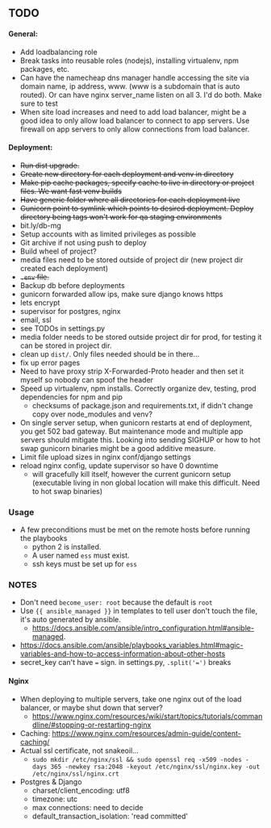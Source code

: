 ## TODO

#### General:
* Add loadbalancing role
* Break tasks into reusable roles (nodejs), installing virtualenv, npm packages, etc.
* Can have the namecheap dns manager handle accessing the site via domain name, ip address, www.<domain-name> (www is a subdomain that is auto routed). Or can have nginx server_name listen on all 3. I'd do both. Make sure to test
* When site load increases and need to add load balancer, might be a good idea to only allow load balancer to connect to app servers. Use firewall on app servers to only allow connections from load balancer.

#### Deployment:
* ~~Run dist upgrade.~~
* ~~Create new directory for each deployment and venv in directory~~
* ~~Make pip cache packages, specify cache to live in directory or project files. We want fast venv builds~~
* ~~Have generic folder where all directories for each deployment live~~
* ~~Gunicorn point to symlink which points to desired deployment. Deploy directory being tags won't work for qa staging environments~~
* bit.ly/db-mg
* Setup accounts with as limited privileges as possible
* Git archive if not using push to deploy
* Build wheel of project?
* media files need to be stored outside of project dir (new project dir created each deployment)
* ~~`.env` file.~~
* Backup db before deployments
* gunicorn forwarded allow ips, make sure django knows https
* lets encrypt
* supervisor for postgres, nginx
* email, ssl
* see TODOs in settings.py
* media folder needs to be stored outside project dir for prod, for testing it can be stored in project dir.
* clean up `dist/`. Only files needed should be in there...
* fix up error pages
* Need to have proxy strip X-Forwarded-Proto header and then set it myself so nobody can spoof the header
* Speed up virtualenv, npm installs. Correctly organize dev, testing, prod dependencies for npm and pip
    * checksums of package.json and requirements.txt, if didn't change copy over node_modules and venv?
* On single server setup, when gunicorn restarts at end of deployment, you get 502 bad gateway. But maintenance mode and multiple app servers should mitigate this. Looking into sending SIGHUP or how to hot swap gunicorn binaries might be a good additive measure.
* Limit file upload sizes in nginx conf/django settings
* reload nginx config, update supervisor so have 0 downtime
    * will gracefully kill itself, however the current gunicorn setup (executable living in non global location will make this difficult. Need to hot swap binaries)

### Usage
* A few preconditions must be met on the remote hosts before running the playbooks
    * python 2 is installed.
    * A user named `ess` must exist.
    * ssh keys must be set up for `ess`

### NOTES
* Don't need `become_user: root` because the default is `root`
* Use `{{ ansible_managed }}` in templates to tell user don't touch the file, it's auto generated by ansible.
    * https://docs.ansible.com/ansible/intro_configuration.html#ansible-managed.
* https://docs.ansible.com/ansible/playbooks_variables.html#magic-variables-and-how-to-access-information-about-other-hosts
* secret_key can't have `=` sign. in settings.py, `.split('=')` breaks

#### Nginx
* When deploying to multiple servers, take one nginx out of the load balancer, or maybe shut down that server?
    * https://www.nginx.com/resources/wiki/start/topics/tutorials/commandline/#stopping-or-restarting-nginx
* Caching: https://www.nginx.com/resources/admin-guide/content-caching/
* Actual ssl certificate, not snakeoil...
    * `sudo mkdir /etc/nginx/ssl && sudo openssl req -x509 -nodes -days 365 -newkey rsa:2048 -keyout /etc/nginx/ssl/nginx.key -out /etc/nginx/ssl/nginx.crt`
* Postgres & Django
    * charset/client_encoding: utf8
    * timezone: utc
    * max connections: need to decide
    * default_transaction_isolation: 'read committed'
